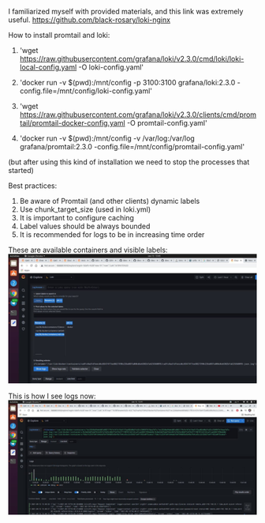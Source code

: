 I familiarized myself with provided materials, and this link was extremely useful.
https://github.com/black-rosary/loki-nginx

How to install promtail and loki:
1. 'wget https://raw.githubusercontent.com/grafana/loki/v2.3.0/cmd/loki/loki-local-config.yaml -O loki-config.yaml'

2. 'docker run -v $(pwd):/mnt/config -p 3100:3100 grafana/loki:2.3.0 -config.file=/mnt/config/loki-config.yaml'

3. 'wget https://raw.githubusercontent.com/grafana/loki/v2.3.0/clients/cmd/promtail/promtail-docker-config.yaml -O promtail-config.yaml'

4. 'docker run -v $(pwd):/mnt/config -v /var/log:/var/log grafana/promtail:2.3.0 -config.file=/mnt/config/promtail-config.yaml'

(but after using this kind of installation we need to stop the processes that started)

Best practices:
1. Be aware of Promtail (and other clients) dynamic labels
2. Use chunk_target_size (used in loki.yml)
3. It is important to configure caching
4. Label values should be always bounded
5. It is recommended for logs to be in increasing time order

These are available containers and visible labels:
![alt text](https://github.com/urbeingwatched8/devops/blob/8f1d0a15b5da66fd6c25f88366c004acb1c85b75/monitoring/pictures/photo_2021-09-13_13-05-58.jpg?raw=true)

This is how I see logs now:
![alt text](https://github.com/urbeingwatched8/devops/blob/cf282f384ee616dd1340d8c2425497ba77e34a82/monitoring/pictures/photo_2021-09-13_13-41-34.jpg?raw=true)